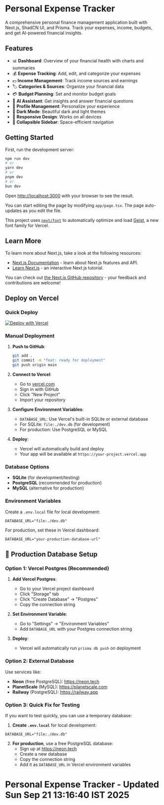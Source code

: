 # Personal Expense Tracker

A comprehensive personal finance management application built with Next.js, ShadCN UI, and Prisma. Track your expenses, income, budgets, and get AI-powered financial insights.

## Features

- 📊 **Dashboard**: Overview of your financial health with charts and summaries
- 💰 **Expense Tracking**: Add, edit, and categorize your expenses
- 💵 **Income Management**: Track income sources and earnings
- 🏷️ **Categories & Sources**: Organize your financial data
- 💳 **Budget Planning**: Set and monitor budget goals
- 🤖 **AI Assistant**: Get insights and answer financial questions
- 👤 **Profile Management**: Personalize your experience
- 🌙 **Dark Mode**: Beautiful dark and light themes
- 📱 **Responsive Design**: Works on all devices
- 🔄 **Collapsible Sidebar**: Space-efficient navigation

## Getting Started

First, run the development server:

```bash
npm run dev
# or
yarn dev
# or
pnpm dev
# or
bun dev
```

Open [http://localhost:3000](http://localhost:3000) with your browser to see the result.

You can start editing the page by modifying `app/page.tsx`. The page auto-updates as you edit the file.

This project uses [`next/font`](https://nextjs.org/docs/app/building-your-application/optimizing/fonts) to automatically optimize and load [Geist](https://vercel.com/font), a new font family for Vercel.

## Learn More

To learn more about Next.js, take a look at the following resources:

- [Next.js Documentation](https://nextjs.org/docs) - learn about Next.js features and API.
- [Learn Next.js](https://nextjs.org/learn) - an interactive Next.js tutorial.

You can check out [the Next.js GitHub repository](https://github.com/vercel/next.js) - your feedback and contributions are welcome!

## Deploy on Vercel

### Quick Deploy

[![Deploy with Vercel](https://vercel.com/button)](https://vercel.com/new/clone?repository-url=https://github.com/yourusername/personal-expense-tracker)

### Manual Deployment

1. **Push to GitHub**:

   ```bash
   git add .
   git commit -m "feat: ready for deployment"
   git push origin main
   ```

2. **Connect to Vercel**:

   - Go to [vercel.com](https://vercel.com)
   - Sign in with GitHub
   - Click "New Project"
   - Import your repository

3. **Configure Environment Variables**:

   - `DATABASE_URL`: Use Vercel's built-in SQLite or external database
   - For SQLite: `file:./dev.db` (for development)
   - For production: Use PostgreSQL or MySQL

4. **Deploy**:
   - Vercel will automatically build and deploy
   - Your app will be available at `https://your-project.vercel.app`

### Database Options

- **SQLite** (for development/testing)
- **PostgreSQL** (recommended for production)
- **MySQL** (alternative for production)

### Environment Variables

Create a `.env.local` file for local development:

```env
DATABASE_URL="file:./dev.db"
```

For production, set these in Vercel dashboard:

```env
DATABASE_URL="your-production-database-url"
```

## 🚨 **Production Database Setup**

### **Option 1: Vercel Postgres (Recommended)**

1. **Add Vercel Postgres**:

   - Go to your Vercel project dashboard
   - Click "Storage" tab
   - Click "Create Database" → "Postgres"
   - Copy the connection string

2. **Set Environment Variable**:

   - Go to "Settings" → "Environment Variables"
   - Add `DATABASE_URL` with your Postgres connection string

3. **Deploy**:
   - Vercel will automatically run `prisma db push` on deployment

### **Option 2: External Database**

Use services like:

- **Neon** (free PostgreSQL): https://neon.tech
- **PlanetScale** (MySQL): https://planetscale.com
- **Railway** (PostgreSQL): https://railway.app

### **Option 3: Quick Fix for Testing**

If you want to test quickly, you can use a temporary database:

1. **Create `.env.local`** for local development:

```env
DATABASE_URL="file:./dev.db"
```

2. **For production**, use a free PostgreSQL database:
   - Sign up at https://neon.tech
   - Create a new database
   - Copy the connection string
   - Add it as `DATABASE_URL` in Vercel environment variables
# Personal Expense Tracker - Updated Sun Sep 21 13:16:40 IST 2025
